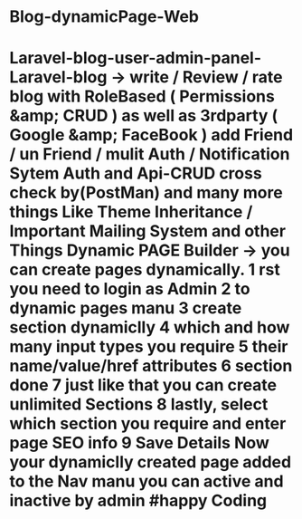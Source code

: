 # Blog-dynamicPage-Web
# Laravel-blog-user-admin-panel- Laravel-blog -> write / Review / rate  blog with  RoleBased ( Permissions &amp;amp; CRUD ) as well as 3rdparty ( Google &amp;amp; FaceBook ) add Friend / un Friend / mulit Auth / Notification Sytem Auth and Api-CRUD  cross check by(PostMan) and many more things Like Theme Inheritance / Important Mailing System and other Things Dynamic PAGE Builder -> you can create pages dynamically. 1 rst you need to login as Admin  2 to dynamic pages manu  3 create section dynamiclly  4 which and how many input types you require 5 their name/value/href attributes 6 section done 7 just like that you can create unlimited Sections 8 lastly,  select which  section you require  and enter page SEO info 9 Save Details Now your dynamiclly created page  added to the Nav manu   you can active and inactive by admin   #happy Coding
